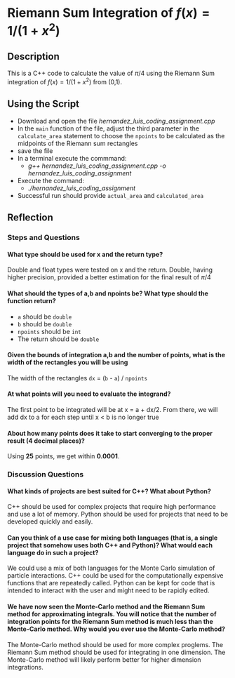 # Riemann Sum Integration of $f(x) = 1/(1+x^2)$
## Description
This is a C++ code to calculate the value of $\pi$/4 using the Riemann Sum integration of $f(x) = 1/(1+x^2)$ from (0,1).

## Using the Script
* Download and open the file *hernandez_luis_coding_assignment.cpp*
* In the `main` function of the file, adjust the third parameter in the `calculate_area` statement to choose the `npoints` to be calculated as the midpoints of the Riemann sum rectangles
* save the file
* In a terminal execute the commmand: 
    * *g++ hernandez_luis_coding_assignment.cpp -o hernandez_luis_coding_assignment*
* Execute the command: 
    * *./hernandez_luis_coding_assignment*
* Successful run should provide `actual_area` and `calculated_area`

## Reflection

### Steps and Questions

#### What type should be used for x and the return type?
Double and float types were tested on x and the return. Double, having higher precision, provided a better estimation for the final result of $\pi$/4

#### What should the types of a,b and npoints be? What type should the function return?
* `a` should be `double`
* `b` should be `double`
* `npoints` should be `int`
* The return should be `double`

#### Given the bounds of integration a,b and the number of points, what is the width of the rectangles you will be using
The width of the rectangles `dx` = (`b` - `a`) / `npoints`

#### At what points will you need to evaluate the integrand?
The first point to be integrated will be at x = a + dx/2. From there, we will add dx to a for each step until x < b is no longer true

#### About how many points does it take to start converging to the proper result (4 decimal places)?
Using **25** points, we get within **0.0001**.


### Discussion Questions
#### What kinds of projects are best suited for C++? What about Python?
C++ should be used for complex projects that require high performance and use a lot of memory. Python should be used for projects that need to be developed quickly and easily.

#### Can you think of a use case for mixing both languages (that is, a single project that somehow uses both C++ and Python)? What would each language do in such a project?
We could use a mix of both languages for the Monte Carlo simulation of particle interactions. C++ could be used for the computationally expensive functions that are repeatedly called. Python can be kept for code that is intended to interact with the user and might need to be rapidly edited.

#### We have now seen the Monte-Carlo method and the Riemann Sum method for approximating integrals. You will notice that the number of integration points for the Riemann Sum method is much less than the Monte-Carlo method. Why would you ever use the Monte-Carlo method?
The Monte-Carlo method should be used for more complex proglems. The Riemann Sum method should be used for integrating in one dimension. The Monte-Carlo method will likely perform better for higher dimension integrations.